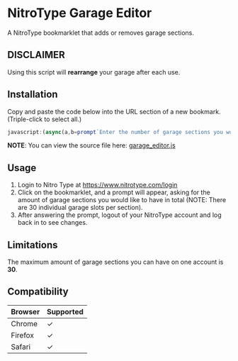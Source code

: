 # NitroType Garage Editor
A NitroType bookmarklet that adds or removes garage sections.

## DISCLAIMER
Using this script will **rearrange** your garage after each use.

## Installation
Copy and paste the code below into the URL section of a new bookmark. (Triple-click to select all.)
```javascript
javascript:(async(a,b=prompt`Enter the number of garage sections you would like to have in total (NOTE: There are 30 individual garage slots per section):`,c='',d)=>{for(d=0;d<b*30;d++)c+=`garage%5B${d}%5D=&`;await fetch('https://www.nitrotype.com/api/cars-arrange',{'headers':{'Content-Type':'application/x-www-form-urlencoded'},'body':c+a,'method':'POST','mode':'cors'});alert`Logging you out... Please log back in to see changes.`;await fetch('https://www.nitrotype.com/api/logout',{'headers':{'Content-Type':'application/x-www-form-urlencoded'},'body':a,'method':'POST','mode':'cors'});location.reload()})(`uhash=${encodeURI(document.cookie.match`(^|;) *ntuserrem=([^;]*)`[2])}`)
```
**NOTE**: You can view the source file here: [garage_editor.js](../master/garage_editor.js)

## Usage
1. Login to Nitro Type at https://www.nitrotype.com/login
2. Click on the bookmarklet, and a prompt will appear, asking for the amount of garage sections you would like to have in total (NOTE: There are 30 individual garage slots per section).
3. After answering the prompt, logout of your NitroType account and log back in to see changes.

## Limitations
The maximum amount of garage sections you can have on one account is **30**.

## Compatibility
Browser | Supported
--------|------------
Chrome  |     ✓
Firefox |     ✓
Safari  |     ✓
